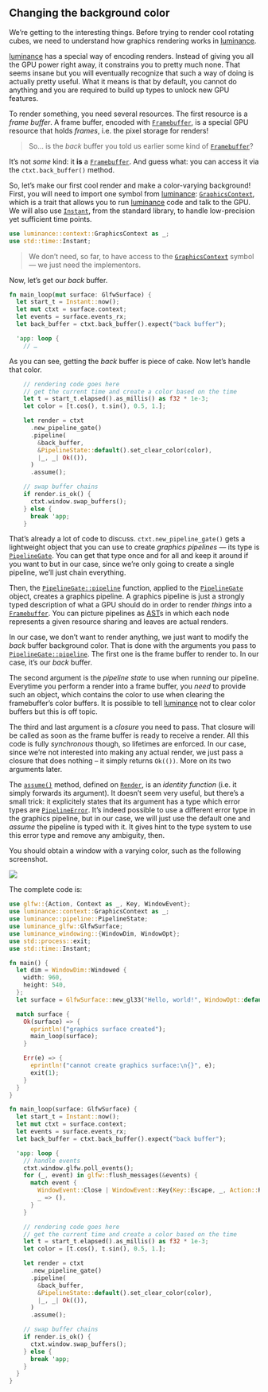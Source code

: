 ## Changing the background color

We’re getting to the interesting things. Before trying to render cool rotating cubes, we need to
understand how graphics rendering works in [luminance].

[luminance] has a special way of encoding renders. Instead of giving you all the GPU power right
away, it constrains you to pretty much none. That seems insane but you will eventually recognize
that such a way of doing is actually pretty useful. What it means is that by default, you cannot
do anything and you are required to build up types to unlock new GPU features.

To render something, you need several resources. The first resource is a _frame buffer_. A frame
buffer, encoded with [`Framebuffer`], is a special GPU resource that holds _frames_, i.e. the
pixel storage for renders!

> So… is the _back_ buffer you told us earlier some kind of [`Framebuffer`]?

It’s not _some_ kind: it **is** a [`Framebuffer`]. And guess what: you can access it via the
`ctxt.back_buffer()` method.

So, let’s make our first cool render and make a color-varying background! First, you will need to
import one symbol from [luminance]: [`GraphicsContext`], which is a trait that allows you to run
[luminance] code and talk to the GPU. We will also use [`Instant`], from the standard library, to
handle low-precision yet sufficient time points.

```rust
use luminance::context::GraphicsContext as _;
use std::time::Instant;
```

> We don’t need, so far, to have access to the [`GraphicsContext`] symbol — we just need the
> implementors.

Now, let’s get our _back_ buffer.

```rust
fn main_loop(mut surface: GlfwSurface) {
  let start_t = Instant::now();
  let mut ctxt = surface.context;
  let events = surface.events_rx;
  let back_buffer = ctxt.back_buffer().expect("back buffer");

  'app: loop {
    // …
```

As you can see, getting the _back_ buffer is piece of cake. Now let’s handle that color.

```rust
    // rendering code goes here
    // get the current time and create a color based on the time
    let t = start_t.elapsed().as_millis() as f32 * 1e-3;
    let color = [t.cos(), t.sin(), 0.5, 1.];

    let render = ctxt
      .new_pipeline_gate()
      .pipeline(
        &back_buffer,
        &PipelineState::default().set_clear_color(color),
        |_, _| Ok(()),
      )
      .assume();

    // swap buffer chains
    if render.is_ok() {
      ctxt.window.swap_buffers();
    } else {
      break 'app;
    }
```

That’s already a lot of code to discuss. `ctxt.new_pipeline_gate()` gets a lightweight object
that you can use to create _graphics pipelines_ — its type is [`PipelineGate`]. You can get that type
once and for all and keep it around if you want to but in our case, since we’re only going to create
a single pipeline, we’ll just chain everything.

Then, the [`PipelineGate::pipeline`] function, applied to the [`PipelineGate`] object, creates a graphics
pipeline. A graphics pipeline is just a strongly typed description of what a GPU should do in order
to render _things_ into a [`Framebuffer`]. You can picture pipelines as [AST]s in which each node
represents a given resource sharing and leaves are actual renders.

In our case, we don’t want to render anything, we just want to modify the _back_ buffer background
color. That is done with the arguments you pass to [`PipelineGate::pipeline`]. The first one is the
frame buffer to render to. In our case, it’s our _back_ buffer.

The second argument is the _pipeline state_ to use when running our pipeline. Everytime you perform a
render into a frame buffer, you _need_ to provide such an object, which contains the color to use when
clearing the framebuffer’s color buffers. It is possible to tell [luminance] not to clear color buffers
but this is off topic.

The third and last argument is a _closure_ you need to pass. That closure will be called as soon as
the frame buffer is ready to receive a render. All this code is fully _synchronous_ though, so
lifetimes are enforced. In our case, since we’re not interested into making any actual render,
we just pass a closure that does nothing – it simply returns `Ok(())`. More on its two arguments later.

The [`assume()`] method, defined on [`Render`], is an _identity function_ (i.e. it simply forwards
its argument). It doesn’t seem very useful, but there’s a small trick: it explicitely states that
its argument has a type which error types are [`PipelineError`]. It’s indeed possible to use a
different error type in the graphics pipeline, but in our case, we will just use the default one
and _assume_ the pipeline is typed with it. It gives hint to the type system to use this error type
and remove any ambiguity, then.

You should obtain a window with a varying color, such as the following screenshot.

![](./imgs/hello-world.png)

The complete code is:

```rust
use glfw::{Action, Context as _, Key, WindowEvent};
use luminance::context::GraphicsContext as _;
use luminance::pipeline::PipelineState;
use luminance_glfw::GlfwSurface;
use luminance_windowing::{WindowDim, WindowOpt};
use std::process::exit;
use std::time::Instant;

fn main() {
  let dim = WindowDim::Windowed {
    width: 960,
    height: 540,
  };
  let surface = GlfwSurface::new_gl33("Hello, world!", WindowOpt::default().set_dim(dim));

  match surface {
    Ok(surface) => {
      eprintln!("graphics surface created");
      main_loop(surface);
    }

    Err(e) => {
      eprintln!("cannot create graphics surface:\n{}", e);
      exit(1);
    }
  }
}

fn main_loop(surface: GlfwSurface) {
  let start_t = Instant::now();
  let mut ctxt = surface.context;
  let events = surface.events_rx;
  let back_buffer = ctxt.back_buffer().expect("back buffer");

  'app: loop {
    // handle events
    ctxt.window.glfw.poll_events();
    for (_, event) in glfw::flush_messages(&events) {
      match event {
        WindowEvent::Close | WindowEvent::Key(Key::Escape, _, Action::Release, _) => break 'app,
        _ => (),
      }
    }

    // rendering code goes here
    // get the current time and create a color based on the time
    let t = start_t.elapsed().as_millis() as f32 * 1e-3;
    let color = [t.cos(), t.sin(), 0.5, 1.];

    let render = ctxt
      .new_pipeline_gate()
      .pipeline(
        &back_buffer,
        &PipelineState::default().set_clear_color(color),
        |_, _| Ok(()),
      )
      .assume();

    // swap buffer chains
    if render.is_ok() {
      ctxt.window.swap_buffers();
    } else {
      break 'app;
    }
  }
}
```

[luminance]: https://crates.io/crates/luminance
[luminance-glfw]: https://crates.io/crates/luminance-glfw
[cargo-watch]: https://crates.io/crates/cargo-watch
[double buffering]: https://en.wikipedia.org/wiki/Multiple_buffering
[`Surface::poll_events`]: https://docs.rs/luminance-windowing/latest/luminance_windowing/trait.Surface.html#tymethod.poll_events
[`Surface::swap_buffers`]: https://docs.rs/luminance-windowing/latest/luminance_windowing/trait.Surface.html#tymethod.swap_buffers
[`Framebuffer`]: https://docs.rs/luminance/latest/luminance/framebuffer/struct.Framebuffer.html
[`Surface::back_buffer`]: https://docs.rs/luminance-windowing/latest/luminance_windowing/trait.Surface.html#method.back_buffer
[`GraphicsContext`]: https://docs.rs/luminance/latest/luminance/context/trait.GraphicsContext.html
[`Instant`]: https://doc.rust-lang.org/std/time/struct.Instant.html
[`PipelineGate`]: https://docs.rs/luminance/latest/luminance/pipeline/struct.PipelineGate.html
[`PipelineGate::pipeline`]: https://docs.rs/luminance/latest/luminance/pipeline/struct.PipelineGate.html#method.pipeline
[AST]: https://en.wikipedia.org/wiki/Abstract_syntax_tree
[`Render`]: https://docs.rs/luminance/latest/luminance/pipeline/struct.Render.html
[`assume()`]: https://docs.rs/luminance/latest/luminance/pipeline/struct.Render.html#method.assume
[`PipelineError`]: https://docs.rs/luminance/latest/luminance/pipeline/enum.PipelineError.html

